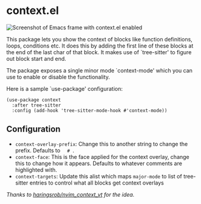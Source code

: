 # context.el

![Screenshot of Emacs frame with context.el enabled](https://user-images.githubusercontent.com/14259816/207393093-bef655ad-172c-48b3-aca5-cf20ee3a5894.png)

This package lets you show the context of blocks like function
definitions, loops, conditions etc. It does this by adding the
first line of these blocks at the end of the last char of that
block. It makes use of `tree-sitter' to figure out block start and
end.

The package exposes a single minor mode `context-mode' which you
can use to enable or disable the functionality.

Here is a sample `use-package' configuration:

```emacs-lisp
(use-package context
  :after tree-sitter
  :config (add-hook 'tree-sitter-mode-hook #'context-mode))
```

## Configuration

- `context-overlay-prefix`: Change this to another string to change
  the prefix. Defaults to <code>&nbsp;&nbsp;#&nbsp;</code>.
- `context-face`: This is the face applied for the context overlay,
  change this to change how it appears. Defaults to whatever comments
  are highlighted with.
- `context-targets`: Update this alist which maps `major-mode` to list
  of tree-sitter entries to control what all blocks get context
  overlays


*Thanks to [haringsrob/nvim_context_vt](https://github.com/haringsrob/nvim_context_vt) for the idea.*
